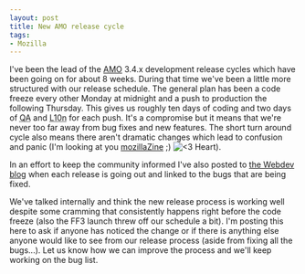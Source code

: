 ```yaml
---
layout: post
title: New AMO release cycle
tags:
- Mozilla
---
```

<p>I've been the lead of the <a href="https://addons.mozilla.org/">AMO</a> 3.4.x
development release cycles which have been going on for about 8 weeks.  During
that time we've been a little more structured with our release schedule.  The
general plan has been a code freeze every other Monday at midnight and a push to
production the following Thursday.  This gives us roughly ten days of coding and
two days of <abbr title="Quality Assurance">QA</abbr> and <abbr
title="Localization">L10n</abbr> for each push.  It's a compromise but it means
that we're never too far away from bug fixes and new features.  The short turn
around cycle also means there aren't dramatic changes which lead to confusion
and panic (I'm looking at you <a
href="http://forums.mozillazine.org/">mozillaZine</a> ;) <img
src="/blog/public/img/heart.gif" alt="<3 Heart" />).</p>

<p>In an effort to keep the community informed I've also posted to <a
href="http://blog.mozilla.com/webdev/">the Webdev blog</a> when each release is
going out and linked to the bugs that are being fixed.</p>

<p>We've talked internally and think the new release process is working well
despite some cramming that consistently happens right before the code freeze
(also the FF3 launch threw off our schedule a bit).  I'm posting this here to
ask if anyone has noticed the change or if there is anything else anyone would
like to see from our release process (aside from fixing all the bugs...).  Let
us know how we can improve the process and we'll keep working on the bug
list.</p>
